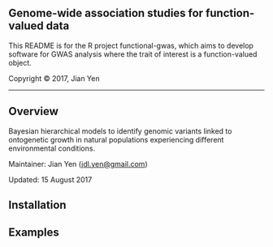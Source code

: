 ## Genome-wide association studies for function-valued data  
This README is for the R project functional-gwas, which aims to develop software for GWAS analysis where the trait of interest is a function-valued object.

Copyright &copy; 2017, Jian Yen

*****

## Overview
Bayesian hierarchical models to identify genomic variants linked to ontogenetic growth in natural populations experiencing different environmental conditions.

Maintainer: Jian Yen (jdl.yen@gmail.com)

Updated: 15 August 2017

## Installation

## Examples



